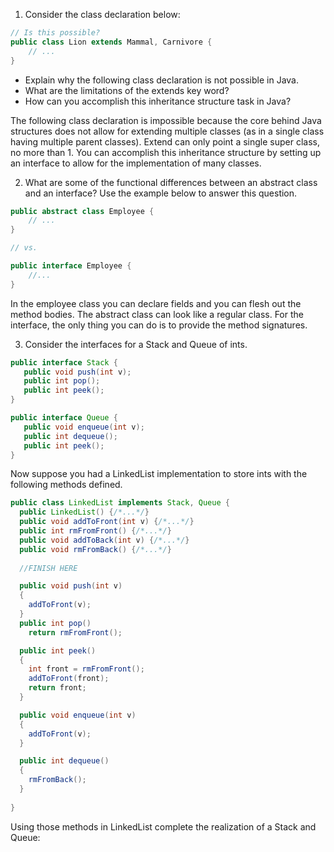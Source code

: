 1) Consider the class declaration below:
```java
// Is this possible?
public class Lion extends Mammal, Carnivore {
    // ...
}
```

- Explain why the following class declaration is not possible in Java.
- What are the limitations of the extends key word?
- How can you accomplish this inheritance structure task in Java?

The following class declaration is impossible because the core behind Java structures does not allow for extending multiple classes (as in a single class having multiple parent classes). Extend can only point a single super class, no more than 1. You can accomplish this inheritance structure by setting up an interface to allow for the implementation of many classes.

2) What are some of the functional differences between an abstract class and an interface? Use the example below to answer this question.

```java
public abstract class Employee {
    // ...
}

// vs.

public interface Employee {
    //...
}
```

In the employee class you can declare fields and you can flesh out the method bodies. The abstract class can look like a regular class. For the interface, the only thing you can do is to provide the method signatures.

3) Consider the interfaces for a Stack and Queue of ints.

```java
public interface Stack {
   public void push(int v);
   public int pop();
   public int peek();
}

public interface Queue {
   public void enqueue(int v);
   public int dequeue();
   public int peek();
}
```

Now suppose you had a LinkedList implementation to store ints with the following methods defined.

```java
public class LinkedList implements Stack, Queue {
  public LinkedList() {/*...*/}
  public void addToFront(int v) {/*...*/}
  public int rmFromFront() {/*...*/}
  public void addToBack(int v) {/*...*/}
  public void rmFromBack() {/*...*/}
  
  //FINISH HERE

  public void push(int v)
  {
    addToFront(v);
  }
  public int pop()
    return rmFromFront();

  public int peek()
  {
    int front = rmFromFront();
    addToFront(front);
    return front;
  }

  public void enqueue(int v)
  {
    addToFront(v);
  }

  public int dequeue()
  {
    rmFromBack();
  }
  
}
```

Using those methods in LinkedList complete the realization of a Stack and Queue:

